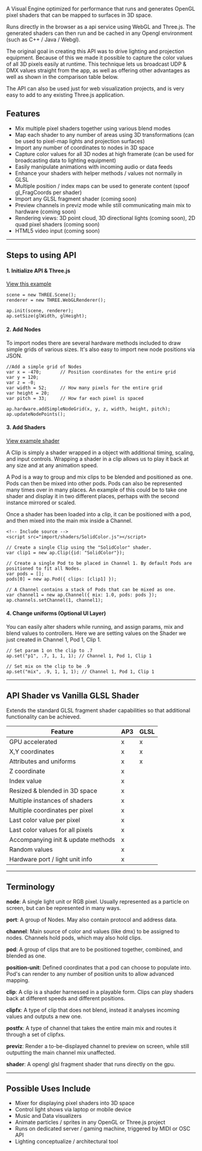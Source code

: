 

A Visual Engine optimized for performance that runs and generates OpenGL pixel shaders that can be mapped to surfaces in 3D space.

Runs directly in the browser as a api service using WebGL and Three.js.
The generated shaders can then run and be cached in any Opengl environment (such as C++ / Java / Webgl).

The original goal in creating this API was to drive lighting and projection equipment. Because of this we made it possible to capture the color values of all 3D pixels easily at runtime. This technique lets us broadcast UDP & DMX values straight from the app, as well as offering other advantages as well as shown in the comparison table below.

The API can also be used just for web visualization projects, and is very easy to add to any existing Three.js application.


## Features ##

* Mix multiple pixel shaders together using various blend modes
* Map each shader to any number of areas using 3D transformations (can be used to pixel-map lights and projection surfaces)
* Import any number of coordinates to nodes in 3D space
* Capture color values for all 3D nodes at high framerate (can be used for broadcasting data to lighting equipment)
* Easily manipulate animations with incoming audio or data feeds
* Enhance your shaders with helper methods / values not normally in GLSL
* Multiple position / index maps can be used to generate content (spoof gl_FragCoords per shader)
* Import any GLSL fragment shader (coming soon)
* Preview channels in previz mode while still communicating main mix to hardware (coming soon)
* Rendering views: 3D point cloud, 3D directional lights (coming soon), 2D quad pixel shaders (coming soon)
* HTML5 video input (coming soon)


---

## Steps to using API ##

#### 1. Initialize API & Three.js ####

[View this example](https://github.com/hepp/audiopixel3/blob/master/examples/basic_example.html)

```
scene = new THREE.Scene();
renderer = new THREE.WebGLRenderer(); 

ap.init(scene, renderer);
ap.setSize(glWidth, glHeight);

```

#### 2. Add Nodes ####

To import nodes there are several hardware methods included to draw simple grids of various sizes. It's also easy to import new node positions via JSON.

```
//Add a simple grid of Nodes 
var x = -470;		// Position coordinates for the entire grid
var y = 120;
var z = -0;
var width = 52;		// How many pixels for the entire grid
var height = 20;
var pitch = 33;		// How far each pixel is spaced

ap.hardware.addSimpleNodeGrid(x, y, z, width, height, pitch);
ap.updateNodePoints();

```

#### 3. Add Shaders ####

[View example shader](https://github.com/hepp/audiopixel3/blob/master/examples/import/shaders/TestFrame.js)

A Clip is simply a shader wrapped in a object with additional timing, scaling, and input controls. 
Wrapping a shader in a clip allows us to play it back at any size and at any animation speed.

A Pod is a way to group and mix clips to be blended and positioned as one. Pods can then be mixed into other pods. Pods can also be represented many times over in many places. An example of this could be to take one shader and display it in two different places, perhaps with the second instance mirrored or scaled. 

Once a shader has been loaded into a clip, it can be positioned with a pod, and then mixed into the main mix inside a Channel.

```
<!-- Include source -->
<script src="import/shaders/SolidColor.js"></script>

// Create a single Clip using the "SolidColor" shader.
var clip1 = new ap.Clip({id: "SolidColor"});

// Create a single Pod to be placed in Channel 1. By default Pods are positioned to fit all Nodes.
var pods = [];
pods[0] = new ap.Pod({ clips: [clip1] });

// A Channel contains a stack of Pods that can be mixed as one.
var channel1 = new ap.Channel({ mix: 1.0, pods: pods });
ap.channels.setChannel(1, channel1);

```


#### 4. Change uniforms (Optional UI Layer) ####

You can easily alter shaders while running, and assign params, mix and blend values to controllers. 
Here we are setting values on the Shader we just created in Channel 1, Pod 1, Clip 1.

```
// Set param 1 on the clip to .7
ap.set("p1", .7, 1, 1, 1); // Channel 1, Pod 1, Clip 1

// Set mix on the clip to be .9
ap.set("mix", .9, 1, 1, 1); // Channel 1, Pod 1, Clip 1

```




---


## API Shader vs Vanilla GLSL Shader ##
Extends the standard GLSL fragment shader capabilities so that additional functionality can be achieved.

| Feature | AP3 | GLSL |
|----------------- | -------------------- | --------------------- |
| GPU accelerated | x | x |
| X,Y coordinates | x | x |
| Attributes and uniforms | x | x |
| Z coordinate | x | |
| Index value | x | |
| Resized & blended in 3D space | x | |
| Multiple instances of shaders | x | |
| Multiple coordinates per pixel | x | |
| Last color value per pixel | x | |
| Last color values for all pixels | x | |
| Accompanying init & update methods | x | |
| Random values | x | |
| Hardware port / light unit info | x | |

---


## Terminology ##



**node**: A single light unit or RGB pixel. Usually represented as a particle on screen, but can be represented in many ways.

**port**: A group of Nodes. May also contain protocol and address data.

**channel**: Main source of color and values (like dmx) to be assigned to nodes. Channels hold pods, which may also hold clips.

**pod**: A group of clips that are to be positioned together, combined, and blended as one.

**position-unit**: Defined coordinates that a pod can choose to populate into. Pod's can render to any number of position units to allow advanced mapping.

**clip**: A clip is a shader harnessed in a playable form. Clips can play shaders back at different speeds and different positions.

**clipfx**: A type of clip that does not blend, instead it analyses incoming values and outputs a new one.

**postfx**: A type of channel that takes the entire main mix and routes it through a set of clipfxs.

**previz**: Render a to-be-displayed channel to preview on screen, while still outputting the main channel mix unaffected.

**shader**: A opengl glsl fragment shader that runs directly on the gpu.

---

## Possible Uses Include ##

* Mixer for displaying pixel shaders into 3D space
* Control light shows via laptop or mobile device
* Music and Data visualizers
* Animate particles / sprites in any OpenGL or Three.js project
* Runs on dedicated server / gaming machine, triggered by MIDI or OSC API
* Lighting conceptualize / architectural tool

